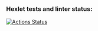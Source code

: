 ### Hexlet tests and linter status:
[![Actions Status](https://github.com/RuslanShamsutdinov/python-project-52/workflows/hexlet-check/badge.svg)](https://github.com/RuslanShamsutdinov/python-project-52/actions)